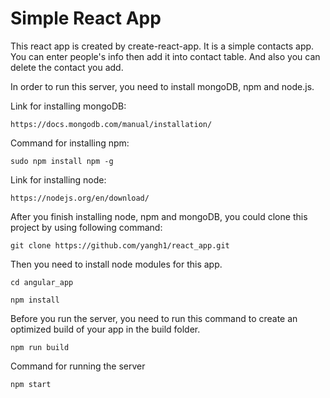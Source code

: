 # Simple React App


This react app is created by create-react-app. It is a simple contacts app. You can enter people's info then add it into contact 
table. And also you can delete the contact you add.

In order to run this server, you need to install mongoDB, npm and node.js.

Link for installing mongoDB:

```
https://docs.mongodb.com/manual/installation/
```

Command for installing npm:

```
sudo npm install npm -g
```

Link for installing node:

```
https://nodejs.org/en/download/
```

After you finish installing node, npm and mongoDB, you could clone this project by using following command:

```
git clone https://github.com/yangh1/react_app.git
```

Then you need to install node modules for this app.

```
cd angular_app

npm install
```

Before you run the server, you need to run this command to create an optimized build of your app in the build folder.

```
npm run build
```

Command for running the server
```
npm start
```
